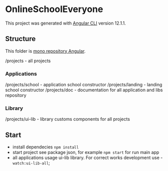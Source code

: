 # OnlineSchoolEveryone
This project was generated with [Angular CLI](https://github.com/angular/angular-cli) version 12.1.1.

## Structure
This folder is [mono repository Angular](https://angular.io/guide/file-structure#multiple-projects).

/projects - all projects

### Applications
/projects/school - application school constructor
/projects/landing - landing school constructor
/projects/doc - documentation for all application and libs repository

### Library
/projects/ui-lib - library customs components for all projects

## Start
- install dependecies `npm install`
- start project see package json, for example `npm start` for run main app
- all applications usage ui-lib library. For correct works development use - `watch:ui-lib-all`;
